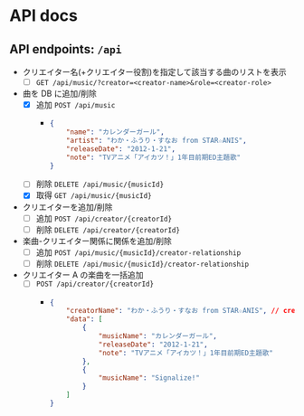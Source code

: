 # API docs

## API endpoints: `/api`

-   クリエイター名(+クリエイター役割)を指定して該当する曲のリストを表示
    -   [ ] `GET /api/music/?creator=<creator-name>&role=<creator-role>`
-   曲を DB に追加/削除
    -   [x] 追加 `POST /api/music`
        -   ```json
            {
                "name": "カレンダーガール",
                "artist": "わか・ふうり・すなお from STAR☆ANIS",
                "releaseDate": "2012-1-21",
                "note": "TVアニメ「アイカツ！」1年目前期ED主題歌"
            }
            ```
    -   [ ] 削除 `DELETE /api/music/{musicId}`
    -   [x] 取得 `GET /api/music/{musicId}`
-   クリエイターを追加/削除
    -   [ ] 追加 `POST /api/creator/{creatorId}`
    -   [ ] 削除 `DELETE /api/creator/{creatorId}`
-   楽曲-クリエイター関係に関係を追加/削除
    -   [ ] 追加 `POST /api/music/{musicId}/creator-relationship`
    -   [ ] 削除 `DELETE /api/music/{musicId}/creator-relationship`
-   クリエイター A の楽曲を一括追加
    -   [ ] `POST /api/creator/{creatorId}`
        -   ```json
            {
                "creatorName": "わか・ふうり・すなお from STAR☆ANIS", // creatorIdでも？
                "data": [
                    {
                        "musicName": "カレンダーガール",
                        "releaseDate": "2012-1-21",
                        "note": "TVアニメ「アイカツ！」1年目前期ED主題歌"
                    },
                    {
                        "musicName": "Signalize!"
                    }
                ]
            }
            ```
